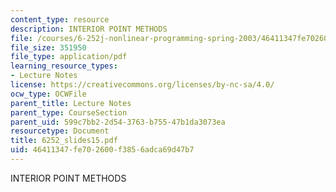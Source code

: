 ```yaml
---
content_type: resource
description: INTERIOR POINT METHODS
file: /courses/6-252j-nonlinear-programming-spring-2003/46411347fe702600f3856adca69d47b7_6252_slides15.pdf
file_size: 351950
file_type: application/pdf
learning_resource_types:
- Lecture Notes
license: https://creativecommons.org/licenses/by-nc-sa/4.0/
ocw_type: OCWFile
parent_title: Lecture Notes
parent_type: CourseSection
parent_uid: 599c7bb2-2d54-3763-b755-47b1da3073ea
resourcetype: Document
title: 6252_slides15.pdf
uid: 46411347-fe70-2600-f385-6adca69d47b7
---
```

INTERIOR POINT METHODS